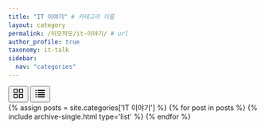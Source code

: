 ```yaml
---
title: "IT 이야기" # 카테고리 이름
layout: category
permalink: /이모저모/it-이야기/ # url
author_profile: true
taxonomy: it-talk
sidebar:
  nav: "categories"
---
```


<!-- 🔘 View Switch Buttons -->

<div class="view-switch">
  <button id="list-view-btn" class="view-btn active">
    <img src="/assets/images/icon-grid.png" alt="List View" width="24"> 
  </button>
  <button id="grid-view-btn" class="view-btn">
    <img src="/assets/images/icon-list.png" alt="Grid View" width="24"> 
  </button>

</div>


<!-- 💡 List View -->
<div id="list-view" class="view-mode">
  {% assign posts = site.categories['IT 이야기'] %}
  {% for post in posts %}
    {% include archive-single.html type='list' %}
  {% endfor %}
</div>

<!-- 💡 Grid View -->
<div id="grid-view" class="view-mode" style="display: none;">
  {% assign posts = site.categories['IT 이야기'] %}
  {% for post in posts %}
    {% include archive-single.html type='grid' %}
  {% endfor %}
</div>

<script>
  document.addEventListener('DOMContentLoaded', () => {
    const listBtn = document.getElementById('list-view-btn');
    const gridBtn = document.getElementById('grid-view-btn');
    const listView = document.getElementById('list-view');
    const gridView = document.getElementById('grid-view');

    function switchView(mode) {
      if (mode === 'grid') {
        listView.style.display = 'none';
        gridView.style.display = 'block';
        listBtn.classList.remove('active');
        gridBtn.classList.add('active');
      } else {
        listView.style.display = 'block';
        gridView.style.display = 'none';
        gridBtn.classList.remove('active');
        listBtn.classList.add('active');
      }
      localStorage.setItem('viewMode', mode);
    }

    listBtn.addEventListener('click', () => switchView('list'));
    gridBtn.addEventListener('click', () => switchView('grid'));

    const saved = localStorage.getItem('viewMode') || 'list';
    switchView(saved);
  });
</script>

<!-- {% assign posts = site.categories['IT 이야기']%}
<div class="list">
  {% for post in posts %}
    {% include archive-single.html type='grid' %}
  {% endfor %}
</div> -->
